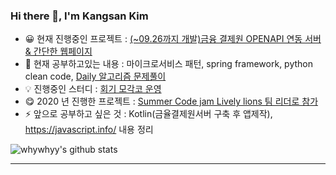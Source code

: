 ### Hi there 👋, I'm Kangsan Kim 

- 😀 현재 진행중인 프로젝트 : [(~09.26까지 개발)금융 결제원 OPENAPI 연동 서버 & 간단한 웹페이지](https://github.com/Hoegi-mogaco/openbanking-api-django)
- 🌱 현재 공부하고있는 내용 : 마이크로서비스 패턴, spring framework, python clean code, [Daily 알고리즘 문제풀이](https://github.com/whywhyy/daily-algol)
- 💡 진행중인 스터디 : [회기 모각코 운영](https://github.com/Hoegi-mogaco)
- 😋 2020 년 진행한 프로젝트 : [Summer Code jam Lively lions 팀 리더로 참가](https://github.com/python-discord/summer-code-jam-2020)
- ⚡ 앞으로 공부하고 싶은 것 : Kotlin(금율결제원서버 구축 후 앱제작), https://javascript.info/ 내용 정리

![whywhyy's github stats](https://github-readme-stats.vercel.app/api?username=whywhyy&show_icons=true&theme=radical)

---
